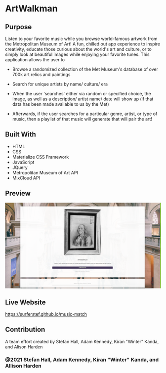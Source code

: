 
# ArtWalkman

## Purpose
Listen to your favorite music while you browse world-famous artwork from the Metropolitan Museum of Art! A fun, chilled out app experience to inspire creativity, educate those curious about the world's art and culture, or to simply look at beautiful images while enjoying your favorite tunes. This application allows the user to 

* Browse a randomized collection of the Met Museum's database of over 700k art relics and paintings

* Search for unique artists by name/ culture/ era

* When the user 'searches' either via random or specified choice, the image, as well as a description/ artist name/ date will show up (if that data has been made available to us by the Met)

* Afterwards, if the user searches for a particular genre, artist, or type of music, then a playlist of that music will generate that will pair the art!

## Built With
* HTML
* CSS
* Materialize CSS Framework
* JavaScript
* JQuery
* Metropolitan Museum of Art API
* MixCloud API

## Preview
![screenshot](musicmatch.png)

## Live Website
https://surferstef.github.io/music-match

## Contribution
A team effort created by Stefan Hall, Adam Kennedy, Kiran "Winter" Kanda, and Alison Harden

### @2021 Stefan Hall, Adam Kennedy, Kiran "Winter" Kanda, and Allison Harden 
